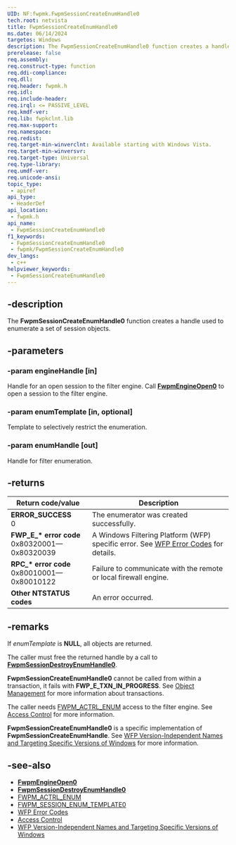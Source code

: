 ```yaml
---
UID: NF:fwpmk.FwpmSessionCreateEnumHandle0
tech.root: netvista
title: FwpmSessionCreateEnumHandle0
ms.date: 06/14/2024
targetos: Windows
description: The FwpmSessionCreateEnumHandle0 function creates a handle used to enumerate a set of session objects.
prerelease: false
req.assembly: 
req.construct-type: function
req.ddi-compliance: 
req.dll: 
req.header: fwpmk.h
req.idl: 
req.include-header: 
req.irql: <= PASSIVE_LEVEL
req.kmdf-ver: 
req.lib: fwpkclnt.lib
req.max-support: 
req.namespace: 
req.redist: 
req.target-min-winverclnt: Available starting with Windows Vista.
req.target-min-winversvr: 
req.target-type: Universal
req.type-library: 
req.umdf-ver: 
req.unicode-ansi: 
topic_type:
 - apiref
api_type:
 - HeaderDef
api_location:
 - fwpmk.h
api_name:
 - FwpmSessionCreateEnumHandle0
f1_keywords:
 - FwpmSessionCreateEnumHandle0
 - fwpmk/FwpmSessionCreateEnumHandle0
dev_langs:
 - c++
helpviewer_keywords:
 - FwpmSessionCreateEnumHandle0
---
```


## -description

The **FwpmSessionCreateEnumHandle0** function creates a handle used to enumerate a set of session objects.

## -parameters

### -param engineHandle [in]

Handle for an open session to the filter engine. Call **[FwpmEngineOpen0](nf-fwpmk-fwpmengineopen0.md)** to open a session to the filter engine.

### -param enumTemplate [in, optional]

Template to selectively restrict the enumeration.

### -param enumHandle [out]

Handle for filter enumeration.

## -returns

| Return code/value | Description |
|---|---|
| **ERROR_SUCCESS**<br>0 | The enumerator was created successfully. |
| **FWP_E_\* error code**<br>0x80320001—0x80320039 | A Windows Filtering Platform (WFP) specific error. See [WFP Error Codes](/windows/win32/fwp/wfp-error-codes) for details. |
| **RPC_\* error code**<br>0x80010001—0x80010122 | Failure to communicate with the remote or local firewall engine. |
| **Other NTSTATUS codes** | An error occurred. |

## -remarks

If *enumTemplate* is **NULL**, all objects are returned.

The caller must free the returned handle by a call to **[FwpmSessionDestroyEnumHandle0](nf-fwpmk-fwpmsessiondestroyenumhandle0.md)**.

**FwpmSessionCreateEnumHandle0** cannot be called from within a transaction, it fails with **FWP_E_TXN_IN_PROGRESS**. See [Object Management](/windows/desktop/FWP/object-management) for more information about transactions.

The caller needs [FWPM_ACTRL_ENUM](/windows/desktop/FWP/access-right-identifiers) access to the filter engine. See [Access Control](/windows/desktop/FWP/access-control) for more information.

**FwpmSessionCreateEnumHandle0** is a specific implementation of **FwpmSessionCreateEnumHandle**. See [WFP Version-Independent Names and Targeting Specific Versions of Windows](/windows/desktop/FWP/wfp-version-independent-names-and-targeting-specific-versions-of-windows) for more information.

## -see-also

- **[FwpmEngineOpen0](nf-fwpmk-fwpmengineopen0.md)**
- **[FwpmSessionDestroyEnumHandle0](nf-fwpmk-fwpmsessiondestroyenumhandle0.md)**
- [FWPM_ACTRL_ENUM](/windows/desktop/FWP/access-right-identifiers)
- [FWPM_SESSION_ENUM_TEMPLATE0](/windows/desktop/api/fwpmtypes/ns-fwpmtypes-fwpm_session_enum_template0)
- [WFP Error Codes](/windows/win32/fwp/wfp-error-codes)
- [Access Control](/windows/desktop/FWP/access-control)
- [WFP Version-Independent Names and Targeting Specific Versions of Windows](/windows/desktop/FWP/wfp-version-independent-names-and-targeting-specific-versions-of-windows)
